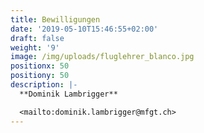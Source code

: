 ```yaml
---
title: Bewilligungen
date: '2019-05-10T15:46:55+02:00'
draft: false
weight: '9'
image: /img/uploads/fluglehrer_blanco.jpg
positionx: 50
positiony: 50
description: |-
  **Dominik Lambrigger**

  <mailto:dominik.lambrigger@mfgt.ch>
---
```



